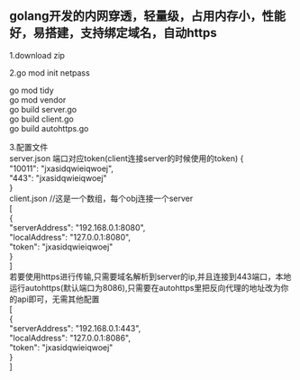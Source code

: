## golang开发的内网穿透，轻量级，占用内存小，性能好，易搭建，支持绑定域名，自动https 
   
1.download zip

2.go mod init netpass

  go mod tidy  
  go mod vendor  
  go build server.go  
  go build client.go  
  go build autohttps.go  
  
3.配置文件  
  server.json  端口对应token(client连接server的时候使用的token)
  {   
  "10011": "jxasidqwieiqwoej",  
  "443":   "jxasidqwieiqwoej"  
  }  
  client.json  //这是一个数组，每个obj连接一个server  
  [  
  {  
    "serverAddress": "192.168.0.1:8080",  
    "localAddress":  "127.0.0.1:8080",  
    "token":         "jxasidqwieiqwoej"  
  }  
  ]  
  若要使用https进行传输,只需要域名解析到server的ip,并且连接到443端口，本地运行autohttps(默认端口为8086),只需要在autohttps里把反向代理的地址改为你的api即可，无需其他配置  
  [  
  {  
    "serverAddress": "192.168.0.1:443",  
    "localAddress":  "127.0.0.1:8086",  
    "token":         "jxasidqwieiqwoej"  
  }  
  ]  
